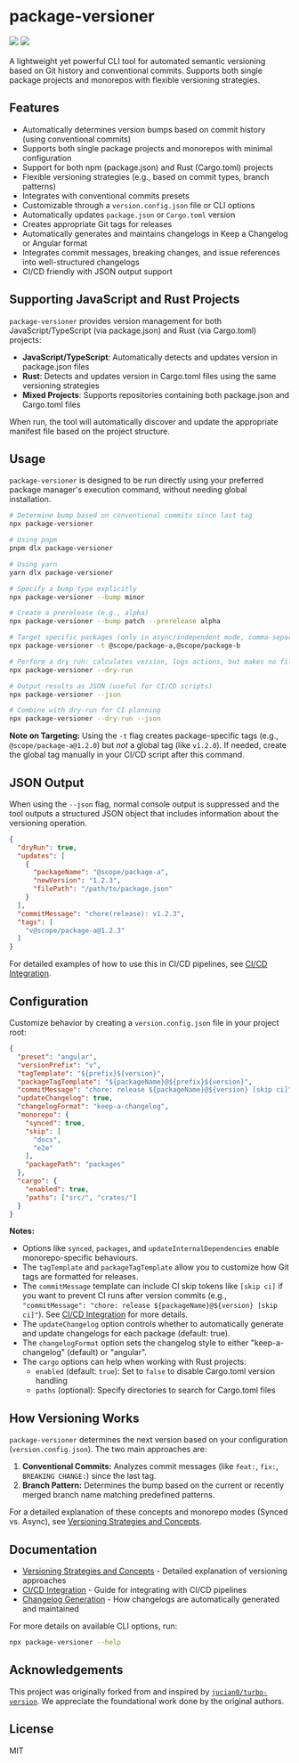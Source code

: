 # package-versioner


<a href="https://www.npmjs.com/package/package-versioner" alt="NPM Version">
  <img src="https://img.shields.io/npm/v/package-versioner" /></a>
<a href="https://www.npmjs.com/package/package-versioner" alt="NPM Downloads">
  <img src="https://img.shields.io/npm/dw/package-versioner" /></a>
<br/><br/>
A lightweight yet powerful CLI tool for automated semantic versioning based on Git history and conventional commits. Supports both single package projects and monorepos with flexible versioning strategies.

## Features

- Automatically determines version bumps based on commit history (using conventional commits)
- Supports both single package projects and monorepos with minimal configuration
- Support for both npm (package.json) and Rust (Cargo.toml) projects
- Flexible versioning strategies (e.g., based on commit types, branch patterns)
- Integrates with conventional commits presets
- Customizable through a `version.config.json` file or CLI options
- Automatically updates `package.json` or `Cargo.toml` version
- Creates appropriate Git tags for releases
- Automatically generates and maintains changelogs in Keep a Changelog or Angular format
- Integrates commit messages, breaking changes, and issue references into well-structured changelogs
- CI/CD friendly with JSON output support

## Supporting JavaScript and Rust Projects

`package-versioner` provides version management for both JavaScript/TypeScript (via package.json) and Rust (via Cargo.toml) projects:

- **JavaScript/TypeScript**: Automatically detects and updates version in package.json files
- **Rust**: Detects and updates version in Cargo.toml files using the same versioning strategies
- **Mixed Projects**: Supports repositories containing both package.json and Cargo.toml files

When run, the tool will automatically discover and update the appropriate manifest file based on the project structure.

## Usage

`package-versioner` is designed to be run directly using your preferred package manager's execution command, without needing global installation.

```bash
# Determine bump based on conventional commits since last tag
npx package-versioner

# Using pnpm
pnpm dlx package-versioner

# Using yarn
yarn dlx package-versioner

# Specify a bump type explicitly
npx package-versioner --bump minor

# Create a prerelease (e.g., alpha)
npx package-versioner --bump patch --prerelease alpha

# Target specific packages (only in async/independent mode, comma-separated)
npx package-versioner -t @scope/package-a,@scope/package-b

# Perform a dry run: calculates version, logs actions, but makes no file changes or Git commits/tags
npx package-versioner --dry-run

# Output results as JSON (useful for CI/CD scripts)
npx package-versioner --json

# Combine with dry-run for CI planning
npx package-versioner --dry-run --json
```

**Note on Targeting:** Using the `-t` flag creates package-specific tags (e.g., `@scope/package-a@1.2.0`) but *not* a global tag (like `v1.2.0`). If needed, create the global tag manually in your CI/CD script after this command.

## JSON Output

When using the `--json` flag, normal console output is suppressed and the tool outputs a structured JSON object that includes information about the versioning operation.

```json
{
  "dryRun": true,
  "updates": [
    {
      "packageName": "@scope/package-a",
      "newVersion": "1.2.3",
      "filePath": "/path/to/package.json"
    }
  ],
  "commitMessage": "chore(release): v1.2.3",
  "tags": [
    "v@scope/package-a@1.2.3"
  ]
}
```

For detailed examples of how to use this in CI/CD pipelines, see [CI/CD Integration](./docs/CI_CD_INTEGRATION.md).

## Configuration

Customize behavior by creating a `version.config.json` file in your project root:

```json
{
  "preset": "angular",
  "versionPrefix": "v",
  "tagTemplate": "${prefix}${version}",
  "packageTagTemplate": "${packageName}@${prefix}${version}",
  "commitMessage": "chore: release ${packageName}@${version} [skip ci]",
  "updateChangelog": true,
  "changelogFormat": "keep-a-changelog",
  "monorepo": {
    "synced": true,
    "skip": [
      "docs",
      "e2e"
    ],
    "packagePath": "packages"
  },
  "cargo": {
    "enabled": true,
    "paths": ["src/", "crates/"]
  }
}
```

**Notes:** 
- Options like `synced`, `packages`, and `updateInternalDependencies` enable monorepo-specific behaviours.
- The `tagTemplate` and `packageTagTemplate` allow you to customize how Git tags are formatted for releases.
- The `commitMessage` template can include CI skip tokens like `[skip ci]` if you want to prevent CI runs after version commits (e.g., `"commitMessage": "chore: release ${packageName}@${version} [skip ci]"`). See [CI/CD Integration](./docs/CI_CD_INTEGRATION.md) for more details.
- The `updateChangelog` option controls whether to automatically generate and update changelogs for each package (default: true).
- The `changelogFormat` option sets the changelog style to either "keep-a-changelog" (default) or "angular".
- The `cargo` options can help when working with Rust projects:
  - `enabled` (default: `true`): Set to `false` to disable Cargo.toml version handling
  - `paths` (optional): Specify directories to search for Cargo.toml files

## How Versioning Works

`package-versioner` determines the next version based on your configuration (`version.config.json`). The two main approaches are:

1.  **Conventional Commits:** Analyzes commit messages (like `feat:`, `fix:`, `BREAKING CHANGE:`) since the last tag.
2.  **Branch Pattern:** Determines the bump based on the current or recently merged branch name matching predefined patterns.

For a detailed explanation of these concepts and monorepo modes (Synced vs. Async), see [Versioning Strategies and Concepts](./docs/versioning.md).

## Documentation

- [Versioning Strategies and Concepts](./docs/versioning.md) - Detailed explanation of versioning approaches
- [CI/CD Integration](./docs/ci_cd_integration.md) - Guide for integrating with CI/CD pipelines
- [Changelog Generation](./docs/changelogs.md) - How changelogs are automatically generated and maintained

For more details on available CLI options, run:

```bash
npx package-versioner --help
```

## Acknowledgements

This project was originally forked from and inspired by [`jucian0/turbo-version`](https://github.com/jucian0/turbo-version). We appreciate the foundational work done by the original authors.

## License

MIT
